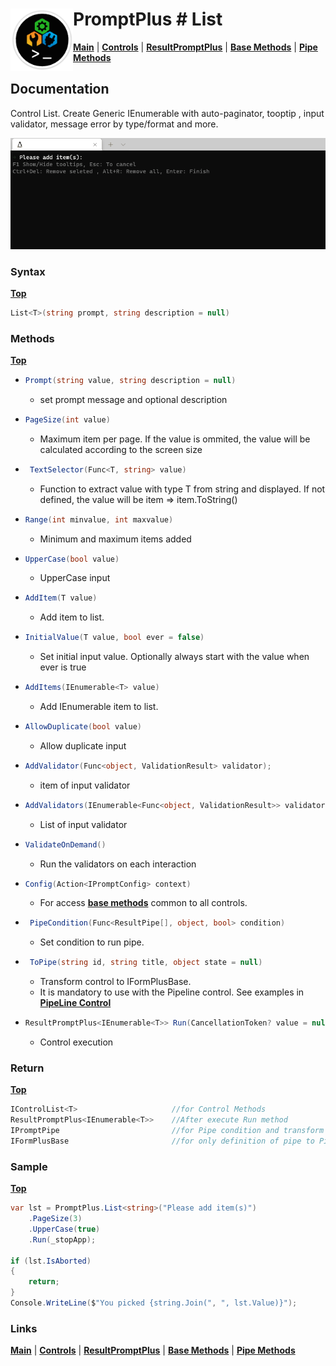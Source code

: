 # <img align="left" width="100" height="100" src="./images/icon.png"> PromptPlus # List
[**Main**](index.md#help) | 
[**Controls**](index.md#apis) |
[**ResultPromptPlus**](resultpromptplus) |
[**Base Methods**](basemethods) |
[**Pipe Methods**](pipemethods)

## Documentation
Control List. Create Generic IEnumerable with auto-paginator, tooptip , input validator, message error by type/format and more.

![](./images/List.gif)

### Syntax
[**Top**](#-promptplus--list)

```csharp
List<T>(string prompt, string description = null)
````

### Methods
[**Top**](#-promptplus--list)

- ```csharp
  Prompt(string value, string description = null)
  ``` 
  - set prompt message and optional description

- ```csharp
  PageSize(int value)
    ```
    - Maximum item per page. If the value is ommited, the value will be calculated according to the screen size 

- ```csharp
   TextSelector(Func<T, string> value)
    ```
    - Function to extract value with type T from string and displayed. If not defined, the value will be item => item.ToString()

- ```csharp
  Range(int minvalue, int maxvalue)
    ```
    - Minimum and maximum items added

- ```csharp
  UpperCase(bool value)
    ```
    - UpperCase input

- ```csharp
  AddItem(T value)
    ```
    - Add item to list.

- ```csharp
  InitialValue(T value, bool ever = false)
    ```
    - Set initial input value. Optionally always start with the value when ever is true

- ```csharp
  AddItems(IEnumerable<T> value)
    ```
    - Add IEnumerable item to list.

- ```csharp
  AllowDuplicate(bool value)
    ```
    - Allow duplicate input

- ```csharp
  AddValidator(Func<object, ValidationResult> validator);
  ``` 
    - item of input validator

- ```csharp
  AddValidators(IEnumerable<Func<object, ValidationResult>> validators)
  ``` 
    - List of input validator

- ```csharp
  ValidateOnDemand()
  ``` 
    - Run the validators on each interaction

- ```csharp
  Config(Action<IPromptConfig> context)
  ``` 
  - For access [**base methods**](basemethods) common to all controls.

- ```csharp
   PipeCondition(Func<ResultPipe[], object, bool> condition)
  ``` 
  - Set condition to run pipe.

- ```csharp
   ToPipe(string id, string title, object state = null)
  ``` 
  - Transform control to IFormPlusBase.
  - It is mandatory to use with the Pipeline control. See examples in [**PipeLine Control**](pipeline)

- ```csharp
  ResultPromptPlus<IEnumerable<T>> Run(CancellationToken? value = null)
  ``` 
	- Control execution

### Return
[**Top**](#-promptplus--list)

```csharp
IControlList<T>                     //for Control Methods
ResultPromptPlus<IEnumerable<T>>    //After execute Run method
IPromptPipe                         //for Pipe condition and transform to IFormPlusBase 
IFormPlusBase                       //for only definition of pipe to Pipeline Control
```

### Sample
[**Top**](#-promptplus--list)

```csharp
var lst = PromptPlus.List<string>("Please add item(s)")
    .PageSize(3)
    .UpperCase(true)
    .Run(_stopApp);

if (lst.IsAborted)
{
    return;
}
Console.WriteLine($"You picked {string.Join(", ", lst.Value)}");
```

### Links
[**Main**](index.md#help) | 
[**Controls**](index.md#apis) |
[**ResultPromptPlus**](resultpromptplus) |
[**Base Methods**](basemethods) |
[**Pipe Methods**](pipemethods)
